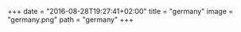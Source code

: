 +++
date = "2016-08-28T19:27:41+02:00"
title = "germany"
image = "germany.png"
path = "germany"
+++
